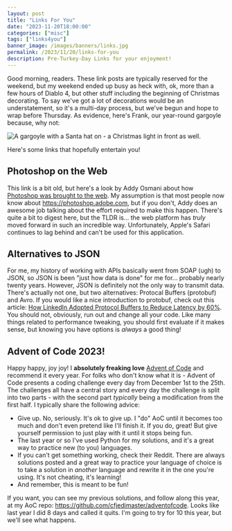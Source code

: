 ```yaml
---
layout: post
title: "Links For You"
date: "2023-11-20T18:00:00"
categories: ["misc"]
tags: ["links4you"]
banner_image: /images/banners/links.jpg
permalink: /2023/11/20/links-for-you
description: Pre-Turkey-Day Links for your enjoyment!
---
```


Good morning, readers. These link posts are typically reserved for the weekend, but my weekend ended up busy as heck with, ok, more than a few hours of Diablo 4, but other stuff including the beginning of Christmas decorating. To say we've got a lot of decorations would be an understatement, so it's a multi-day process, but we've begun and hope to wrap before Thursday. As evidence, here's Frank, our year-round gargoyle because, why not:

<p>
<img src="https://static.raymondcamden.com/images/2023/11/frank.png" alt="A gargoyle with a Santa hat on - a Christmas light in front as well." class="imgborder imgcenter" loading="lazy">
</p>

Here's some links that hopefully entertain you!

## Photoshop on the Web

This link is a bit old, but here's a look by Addy Osmani about how [Photoshop was brought to the web](https://medium.com/@addyosmani/photoshop-is-now-on-the-web-38d70954365a). My assumption is that most people now know about <https://photoshop.adobe.com>, but if you don't, Addy does an awesome job talking about the effort required to make this happen. There's quite a bit to digest here, but the TLDR is... the web platform has *truly* moved forward in such an incredible way. Unfortunately, Apple's Safari continues to lag behind and can't be used for this application.

## Alternatives to JSON

For me, my history of working with APIs basically went from SOAP (ugh) to JSON, so JSON is been "just how data is done" for me for... probably nearly twenty years. However, JSON is definitely not the only way to transmit data. There's actually not one, but two alternatives: Protocal Buffers (protobuf) and Avro. If you would like a nice introduction to protobuf, check out this article: [How LinkedIn Adopted Protocol Buffers to Reduce Latency by 60%](https://newsletter.systemdesign.one/p/protocol-buffers-vs-json). You should not, obviously, run out and change all your code. Like many things related to performance tweaking, you should first evaluate if it makes sense, but knowing you have options is *always* a good thing!

## Advent of Code 2023!

Happy happy, joy joy! I **absolutely freaking love** [Advent of Code](https://adventofcode.com/) and recommend it every year. For folks who don't know what it is - Advent of Code presents a coding challenge every day from December 1st to the 25th. The challenges all have a central story and every day the challenge is split into two parts - with the second part *typically* being a modification from the first half. I typically share the following advice:

* Give up. No, seriously. It's ok to give up. I "do" AoC until it becomes too much and don't even pretend like I'll finish it. If you do, great! But give yourself permission to just play with it until it stops being fun.
* The last year or so I've used Python for my solutions, and it's a great way to practice new (to you) languages. 
* If you can't get something working, check their Reddit. There are always solutions posted and a great way to practice your language of choice is to take a solution in *another* language and rewrite it in the one you're using. It's not cheating, it's learning!
* And remember, this is meant to be fun!

If you want, you can see my previous solutions, and follow along this year, at my AoC repo: <https://github.com/cfjedimaster/adventofcode>. Looks like last year I did 8 days and called it quits. I'm going to try for 10 this year, but we'll see what happens. 